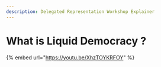 ```yaml
---
description: Delegated Representation Workshop Explainer
---
```


# What is Liquid Democracy ?

{% embed url="https://youtu.be/XhzTOYKRFOY" %}
